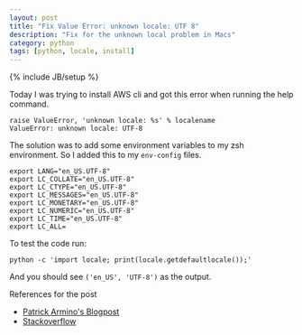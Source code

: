 ```yaml
---
layout: post
title: "Fix Value Error: unknown locale: UTF 8"
description: "Fix for the unknown local problem in Macs"
category: python
tags: [python, locale, install]
---
```

{% include JB/setup %}

Today I was trying to install AWS cli and got this error when running the help command.

~~~
raise ValueError, 'unknown locale: %s' % localename
ValueError: unknown locale: UTF-8
~~~

The solution was to add some environment variables to my zsh environment. So I added this to my `env-config` files.

~~~
export LANG="en_US.UTF-8"
export LC_COLLATE="en_US.UTF-8"
export LC_CTYPE="en_US.UTF-8"
export LC_MESSAGES="en_US.UTF-8"
export LC_MONETARY="en_US.UTF-8"
export LC_NUMERIC="en_US.UTF-8"
export LC_TIME="en_US.UTF-8"
export LC_ALL=
~~~

To test the code run:

    python -c 'import locale; print(locale.getdefaultlocale());'

And you should see `('en_US', 'UTF-8')` as the output.

References for the post

- [Patrick Armino's Blogpost](http://patrick.arminio.info/blog/2012/02/fix-valueerror-unknown-locale-utf8/)
- [Stackoverflow](http://stackoverflow.com/questions/19961239/pelican-3-3-pelican-quickstart-error-valueerror-unknown-locale-utf-8)
